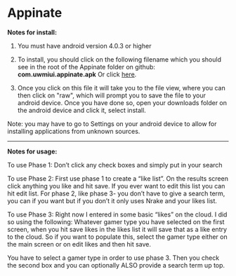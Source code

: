 # Appinate
<b>Notes for install:</b>

1. You must have android version 4.0.3 or higher

2. To install, you should click on the following filename which you should see in the root of the Appinate folder on github: <b>com.uwmiui.appinate.apk</b> Or click <a href="https://github.com/mechanodroid/Appinate/raw/master/com.uwmiui.appinate.apk">here</a>.

3. Once you click on this file it will take you to the file view, where you can then click on "raw", which will prompt you to save the file to your android device.  Once you have done so, open your downloads folder on the android device and click it, select install.   

Note: you may have to go to Settings on your android device to allow for installing applications from unknown sources.

---------------------------------------------------
<b>Notes for usage:</b>
 
To use Phase 1:
Don’t click any check boxes and simply put in your search
 
To use Phase 2:
First use phase 1 to create a “like list”.  On the results screen click anything you like and hit save.  If you ever want to edit this list you can hit edit list.  For phase 2, like phase 3- you don’t have to give a search term, you can if you want but if you don’t it only uses Nrake and your likes list.
 
To use Phase 3:
Right now I entered in some basic “likes” on the cloud.  I did so using the following:
Whatever gamer type you have selected on the first screen, when you hit save likes in the likes list it will save that as a like entry to the cloud.  So if you want to populate this, select the gamer type either on the main screen or on edit likes and then hit save.
 
You have to select a gamer type in order to use phase 3.  Then you check the second box and you can optionally ALSO provide a search term up top.

